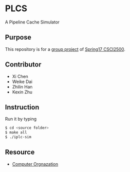 # PLCS
A Pipeline Cache Simulator

## Purpose
This repository is for a [group project](https://piazza-resources.s3.amazonaws.com/iy0kzxz6d6j4yv/j18bz9wf1fh4gr/groupproject.pdf?AWSAccessKeyId=AKIAIEDNRLJ4AZKBW6HA&Expires=1492141856&Signature=i2QyQjo2pALLMwVJkeAhD6ecIJA%3D) of [Spring17 CSCI2500](http://www.cs.rpi.edu/~laprej/courses/rpi-csci-2500-2017-spring.html).

## Contributor
  * Xi Chen
  * Weike Dai
  * Zhilin Han
  * Kexin Zhu

## Instruction
Run it by typing

```bash
$ cd <source folder>
$ make all
$ ./iplc-sim
```
## Resource
  * [Computer Orgnazation](https://piazza.com/rpi/spring2017/csci2500/resources)

